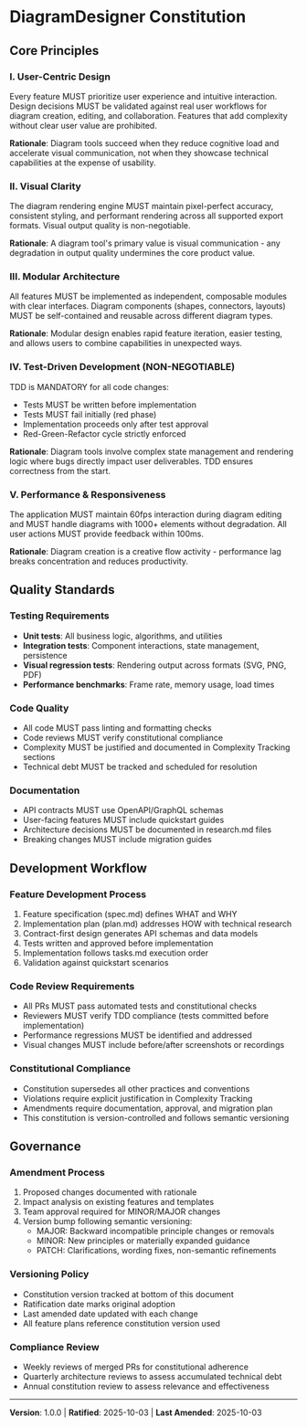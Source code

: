 <!--
SYNC IMPACT REPORT:
Version: 0.0.0 → 1.0.0
Change type: Initial constitution creation
Rationale: MAJOR bump - establishing foundational governance framework

Modified principles: N/A (initial creation)
Added sections:
  - Core Principles (5 principles: User-Centric Design, Visual Clarity, Modular Architecture, Test-Driven Development, Performance & Responsiveness)
  - Quality Standards
  - Development Workflow
  - Governance

Templates status:
  ✅ plan-template.md - updated with specific constitution check items and version reference
  ✅ spec-template.md - reviewed, requirements alignment verified (no changes needed)
  ✅ tasks-template.md - reviewed, task categorization compatible (no changes needed)
  ✅ agent-file-template.md - reviewed, no agent-specific changes needed

Follow-up TODOs: None - all placeholders resolved
-->

# DiagramDesigner Constitution

## Core Principles

### I. User-Centric Design
Every feature MUST prioritize user experience and intuitive interaction. Design decisions MUST be validated against real user workflows for diagram creation, editing, and collaboration. Features that add complexity without clear user value are prohibited.

**Rationale**: Diagram tools succeed when they reduce cognitive load and accelerate visual communication, not when they showcase technical capabilities at the expense of usability.

### II. Visual Clarity
The diagram rendering engine MUST maintain pixel-perfect accuracy, consistent styling, and performant rendering across all supported export formats. Visual output quality is non-negotiable.

**Rationale**: A diagram tool's primary value is visual communication - any degradation in output quality undermines the core product value.

### III. Modular Architecture
All features MUST be implemented as independent, composable modules with clear interfaces. Diagram components (shapes, connectors, layouts) MUST be self-contained and reusable across different diagram types.

**Rationale**: Modular design enables rapid feature iteration, easier testing, and allows users to combine capabilities in unexpected ways.

### IV. Test-Driven Development (NON-NEGOTIABLE)
TDD is MANDATORY for all code changes:
- Tests MUST be written before implementation
- Tests MUST fail initially (red phase)
- Implementation proceeds only after test approval
- Red-Green-Refactor cycle strictly enforced

**Rationale**: Diagram tools involve complex state management and rendering logic where bugs directly impact user deliverables. TDD ensures correctness from the start.

### V. Performance & Responsiveness
The application MUST maintain 60fps interaction during diagram editing and MUST handle diagrams with 1000+ elements without degradation. All user actions MUST provide feedback within 100ms.

**Rationale**: Diagram creation is a creative flow activity - performance lag breaks concentration and reduces productivity.

## Quality Standards

### Testing Requirements
- **Unit tests**: All business logic, algorithms, and utilities
- **Integration tests**: Component interactions, state management, persistence
- **Visual regression tests**: Rendering output across formats (SVG, PNG, PDF)
- **Performance benchmarks**: Frame rate, memory usage, load times

### Code Quality
- All code MUST pass linting and formatting checks
- Code reviews MUST verify constitutional compliance
- Complexity MUST be justified and documented in Complexity Tracking sections
- Technical debt MUST be tracked and scheduled for resolution

### Documentation
- API contracts MUST use OpenAPI/GraphQL schemas
- User-facing features MUST include quickstart guides
- Architecture decisions MUST be documented in research.md files
- Breaking changes MUST include migration guides

## Development Workflow

### Feature Development Process
1. Feature specification (spec.md) defines WHAT and WHY
2. Implementation plan (plan.md) addresses HOW with technical research
3. Contract-first design generates API schemas and data models
4. Tests written and approved before implementation
5. Implementation follows tasks.md execution order
6. Validation against quickstart scenarios

### Code Review Requirements
- All PRs MUST pass automated tests and constitutional checks
- Reviewers MUST verify TDD compliance (tests committed before implementation)
- Performance regressions MUST be identified and addressed
- Visual changes MUST include before/after screenshots or recordings

### Constitutional Compliance
- Constitution supersedes all other practices and conventions
- Violations require explicit justification in Complexity Tracking
- Amendments require documentation, approval, and migration plan
- This constitution is version-controlled and follows semantic versioning

## Governance

### Amendment Process
1. Proposed changes documented with rationale
2. Impact analysis on existing features and templates
3. Team approval required for MINOR/MAJOR changes
4. Version bump following semantic versioning:
   - MAJOR: Backward incompatible principle changes or removals
   - MINOR: New principles or materially expanded guidance
   - PATCH: Clarifications, wording fixes, non-semantic refinements

### Versioning Policy
- Constitution version tracked at bottom of this document
- Ratification date marks original adoption
- Last amended date updated with each change
- All feature plans reference constitution version used

### Compliance Review
- Weekly reviews of merged PRs for constitutional adherence
- Quarterly architecture reviews to assess accumulated technical debt
- Annual constitution review to assess relevance and effectiveness

---

**Version**: 1.0.0 | **Ratified**: 2025-10-03 | **Last Amended**: 2025-10-03

